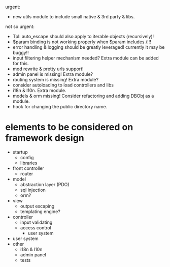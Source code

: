 urgent:
- new utils module to include small native & 3rd party & libs.

not so urgent:
- Tpl: auto_escape should also apply to iterable objects (recursively)!
- $param binding is not working properly when $param includes /!!!
- error handling & logging should be greatly leveraged! currently it may
  be buggy!!
- input filtering helper mechanism needed? Extra module can be added for this.
- mod rewrite & pretty urls support!
- admin panel is missing! Extra module?
- routing system is missing! Extra module?
- consider autoloading to load controllers and libs
- i18n & l10n. Extra module.
- models & orm missing! Consider refactoring and adding DBObj as a module.
- hook for changing the public directory name.

elements to be considered on framework design
=============================================

- startup
    - config
    - libraries
- front controller
    - router
- model
    - abstraction layer (PDO)
    - sql injection
    - orm?
- view
    - output escaping
    - templating engine?
- controller
    - input validating
    - access control
        - user system
- user system
- other
    - i18n & l10n
    - admin panel
    - tests
